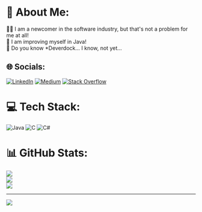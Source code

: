 # 💫 About Me:
🧑‍💻 I am a newcomer in the software industry, but that's not a problem for me at all!<br>🍵 I am improving myself in Java!<br>🎱 Do you know *Deverdock... I know, not yet...


## 🌐 Socials:
[![LinkedIn](https://img.shields.io/badge/LinkedIn-%230077B5.svg?logo=linkedin&logoColor=white)](https://linkedin.com/in/ahmetbahaakturk) [![Medium](https://img.shields.io/badge/Medium-12100E?logo=medium&logoColor=white)](https://medium.com/@ahmetbahaakturk1) [![Stack Overflow](https://img.shields.io/badge/-Stackoverflow-FE7A16?logo=stack-overflow&logoColor=white)](https://stackoverflow.com/users/22313094) 

# 💻 Tech Stack:
![Java](https://img.shields.io/badge/java-%23ED8B00.svg?style=for-the-badge&logo=java&logoColor=white) ![C](https://img.shields.io/badge/c-%2300599C.svg?style=for-the-badge&logo=c&logoColor=white) ![C#](https://img.shields.io/badge/c%23-%23239120.svg?style=for-the-badge&logo=c-sharp&logoColor=white)
# 📊 GitHub Stats:
![](https://github-readme-stats.vercel.app/api?username=ahmetbahaakturk&theme=dark&hide_border=false&include_all_commits=false&count_private=false)<br/>
![](https://github-readme-streak-stats.herokuapp.com/?user=ahmetbahaakturk&theme=dark&hide_border=false)<br/>
![](https://github-readme-stats.vercel.app/api/top-langs/?username=ahmetbahaakturk&theme=dark&hide_border=false&include_all_commits=false&count_private=false&layout=compact)

---
[![](https://visitcount.itsvg.in/api?id=ahmetbahaakturk&icon=0&color=0)](https://visitcount.itsvg.in)
